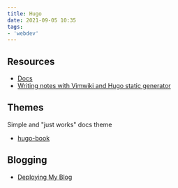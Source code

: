 ```yaml
---
title: Hugo
date: 2021-09-05 10:35
tags:
- 'webdev'
---
```


## Resources

* [Docs](https://gohugo.io/documentation/)
* [Writing notes with Vimwiki and Hugo static generator](https://cristianpb.github.io/blog/vimwiki-hugo)

## Themes

Simple and "just works" docs theme
* [hugo-book](https://github.com/alex-shpak/hugo-book)

## Blogging

* [Deploying My Blog](20210905184127-deploying-my-blog.md)

